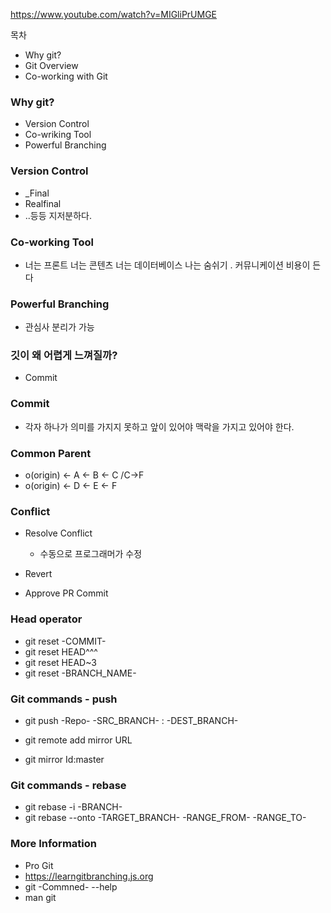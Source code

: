 https://www.youtube.com/watch?v=MIGliPrUMGE

목차
- Why git?
- Git Overview
- Co-working with Git


### Why git?

- Version Control
- Co-wriking Tool
- Powerful Branching

### Version Control

- _Final
- Realfinal
- ..등등 지저분하다.

### Co-working Tool

- 너는 프론트 너는 콘텐츠 너는 데이터베이스 나는 숨쉬기 . 커뮤니케이션 비용이 든다

### Powerful Branching

- 관심사 분리가 가능

### 깃이 왜 어렵게 느껴질까?

- Commit


### Commit

- 각자 하나가 의미를 가지지 못하고 앞이 있어야 맥락을 가지고 있어야 한다.

### Common Parent

- o(origin) <- A <- B <- C /C->F
- o(origin) <- D <- E <- F

### Conflict
- Resolve Conflict
    - 수동으로 프로그래머가 수정
- Revert 

- Approve PR Commit


### Head operator

- git reset -COMMIT-
- git reset HEAD^^^
- git reset HEAD~3
- git reset -BRANCH_NAME-


### Git commands - push

- git push -Repo- -SRC_BRANCH- : -DEST_BRANCH-

- git remote add mirror URL
- git mirror Id:master

### Git commands - rebase

- git rebase -i -BRANCH-
- git rebase --onto -TARGET_BRANCH- -RANGE_FROM- -RANGE_TO-

### More Information

- Pro Git
- https://learngitbranching.js.org
- git -Commned- --help
- man git